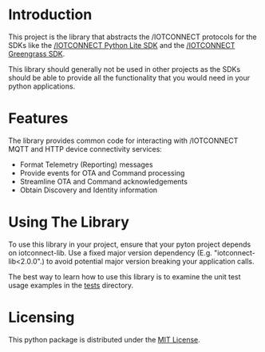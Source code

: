 # Introduction
This project is the library that abstracts the /IOTCONNECT protocols for the SDKs like the
[/IOTCONNECT Python Lite SDK](https://github.com/avnet-iotconnect/iotc-python-lite-sdk)
and the [/IOTCONNECT Greengrass SDK](https://github.com/avnet-iotconnect/iotc-python-greengrass-sdk).

This library should generally not be used in other projects as the SDKs should be able 
to provide all the functionality that you would need in your python applications.

# Features

The library provides common code for interacting with /IOTCONNECT MQTT and HTTP device connectivity services:
* Format Telemetry (Reporting) messages
* Provide events for OTA and Command processing
* Streamline OTA and Command acknowledgements
* Obtain Discovery and Identity information

# Using The Library

To use this library in your project, ensure that your pyton project depends on iotconnect-lib.
Use a fixed major version dependency (E.g. "iotconnect-lib<2.0.0".) to 
avoid potential major version breaking your application calls.

The best way to learn how to use this library is to examine the unit test usage examples
in the [tests](tests) directory.   

# Licensing

This python package is distributed under the [MIT License](LICENSE.md).


